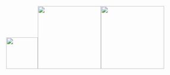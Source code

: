 <div align="center"><img height=85px src="https://readme-typing-svg.herokuapp.com?center=true&vCenter=true&lines=HuoChaiSAMA+HERE!"><img height=170px src="https://github-readme-stats.vercel.app/api?username=Kevin is here for you!=buefy&locale=cn"><img height=170px src="https://github-readme-stats.vercel.app/api/top-langs/?username=Kevin is here for you!=buefy&locale=cn"></div>
<!--
**HuoChaiSAMA/HuoChaiSAMA** is a ✨ _special_ ✨ repository because its `README.md` (this file) appears on your GitHub profile.

Here are some ideas to get you started:

- 🔭 I’m currently working on ...
- 🌱 I’m currently learning ...
- 👯 I’m looking to collaborate on ...
- 🤔 I’m looking for help with ...
- 💬 Ask me about ...
- 📫 How to reach me: ...
- 😄 Pronouns: ...
- ⚡ Fun fact: ...
-->
